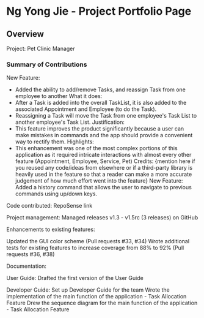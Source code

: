# Ng Yong Jie - Project Portfolio Page

## Overview
Project: Pet Clinic Manager

### Summary of Contributions

New Feature:
- Added the ability to add/remove Tasks, and reassign Task from one employee to another
What it does: 
- After a Task is added into the overall TaskList, it is also added to the associated Appointment and Employee (to do the Task).
- Reassigning a Task will move the Task from one employee's Task List to another employee's Task List.
Justification: 
- This feature improves the product significantly because a user can make mistakes in commands and the app should provide a convenient way to rectify them.
Highlights: 
- This enhancement was one of the most complex portions of this application as it required intricate interactions with almost every other feature (Appointment, Employee, Service, Pet)
Credits: {mention here if you reused any code/ideas from elsewhere or if a third-party library is heavily used in the feature so that a reader can make a more accurate judgement of how much effort went into the feature}
New Feature: Added a history command that allows the user to navigate to previous commands using up/down keys.

Code contributed: RepoSense link

Project management:
Managed releases v1.3 - v1.5rc (3 releases) on GitHub

Enhancements to existing features:

Updated the GUI color scheme (Pull requests #33, #34)
Wrote additional tests for existing features to increase coverage from 88% to 92% (Pull requests #36, #38)

Documentation:

User Guide:
Drafted the first version of the User Guide

Developer Guide:
Set up Developer Guide for the team
Wrote the implementation of the main function of the application - Task Allocation Feature
Drew the sequence diagram for the main function of the application - Task Allocation Feature
